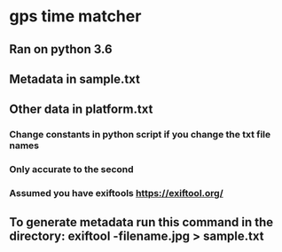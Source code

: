 # gps time matcher
## Ran on python 3.6
## Metadata in sample.txt
## Other data in platform.txt
### Change constants in python script if you change the txt file names
### Only accurate to the second
### Assumed you have exiftools https://exiftool.org/ 
## To generate metadata run this command in the directory: exiftool -filename.jpg > sample.txt

